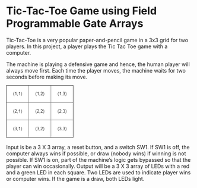 # Tic-Tac-Toe Game using Field Programmable Gate Arrays
Tic-Tac-Toe is a very popular paper-and-pencil game in a 3x3 grid for two players. In this project, a
player plays the Tic Tac Toe game with a computer.

The machine is playing a defensive game and hence, the human player will always move first. Each
time the player moves, the machine waits for two seconds before making its move.

![TTT grid](/ttt.png)

Input is be a 3 X 3 array, a reset button, and a switch SW1. If SW1 is off, the computer always wins
if possible, or draw (nobody wins) if winning is not possible. If SW1 is on, part of the machine’s logic
gets bypassed so that the player can win occasionally. Output will be a 3 X 3 array of LEDs with a
red and a green LED in each square. Two LEDs are used to indicate player wins or computer wins.
If the game is a draw, both LEDs light.
